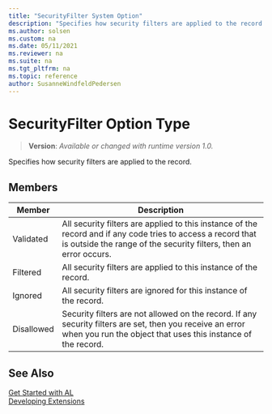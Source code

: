 ```yaml
---
title: "SecurityFilter System Option"
description: "Specifies how security filters are applied to the record."
ms.author: solsen
ms.custom: na
ms.date: 05/11/2021
ms.reviewer: na
ms.suite: na
ms.tgt_pltfrm: na
ms.topic: reference
author: SusanneWindfeldPedersen
---
```

[//]: # (START>DO_NOT_EDIT)
[//]: # (IMPORTANT:Do not edit any of the content between here and the END>DO_NOT_EDIT.)
[//]: # (Any modifications should be made in the .xml files in the ModernDev repo.)
# SecurityFilter Option Type
> **Version**: _Available or changed with runtime version 1.0._

Specifies how security filters are applied to the record.

## Members
|  Member  |  Description  |
|----------------|---------------|
|Validated|All security filters are applied to this instance of the record and if any code tries to access a record that is outside the range of the security filters, then an error occurs.|
|Filtered|All security filters are applied to this instance of the record.|
|Ignored|All security filters are ignored for this instance of the record.|
|Disallowed|Security filters are not allowed on the record. If any security filters are set, then you receive an error when you run the object that uses this instance of the record.|

[//]: # (IMPORTANT: END>DO_NOT_EDIT)
## See Also  
[Get Started with AL](../../devenv-get-started.md)  
[Developing Extensions](../../devenv-dev-overview.md)  